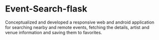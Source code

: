 # Event-Search-flask

Conceptualized and developed a responsive web and android application for searching nearby and remote events, fetching the details, artist and venue information and saving them to favorites.
